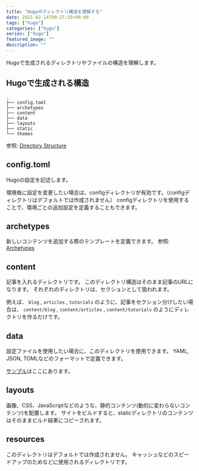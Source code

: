 ```yaml
---
title: "Hugoのディレクトリ構造を理解する"
date: 2021-02-14T09:27:35+09:00
tags: ["hugo"]
categories: ["hugo"]
series: ["hugo"]
featured_image: ""
description: ""
---
```

Hugoで生成されるディレクトリやファイルの構造を理解します。

## Hugoで生成される構造
```
.
├── config.toml
├── archetypes
├── content
├── data
├── layouts
├── static
└── themes
```
参照: [Directory Structure](https://gohugo.io/getting-started/directory-structure/)

## config.toml
Hugoの設定を記述します。

環境毎に設定を変更したい場合は、configディレクトリが有効です。（configディレクトリはデフォルトでは作成されません）
configディレクトリを使用することで、環境ごとの追加設定を定義することもできます。

## archetypes
新しいコンテンツを追加する際のテンプレートを定義できます。
参照: [Archetypes](https://gohugo.io/content-management/archetypes/)

## content
記事を入れるディレクトリです。
このディレクトリ構造はそのまま記事のURLになります。
それぞれのディレクトリは、セクションとして扱われます。

例えば、 `blog` , `articles` , `tutorials` のように、記事をセクション分けしたい場合は、
`content/blog` , `content/articles` , `content/tutorials` のようにディレクトリを作るだけです。

## data
設定ファイルを使用したい場合に、このディレクトリを使用できます。
YAML, JSON, TOMLなどのフォーマットで定義できます。

[サンプル](https://gohugo.io/templates/data-templates/)はここにあります。

## layouts
画像、CSS、JavaScriptなどのような、静的コンテンツ(動的に変わらないコンテンツ)を配置します。
サイトをビルドすると、staticディレクトリのコンテンツはそのままビルド結果にコピーされます。

## resources
このディレクトリはデフォルトでは作成されません。
キャッシュなどのスピードアップのためなどに使用されるディレクトリです。